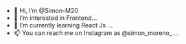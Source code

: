- 👋 Hi, I’m @Simon-M20
- 👀 I’m interested in Frontend...
- 🌱 I’m currently learning React Js ...
- 📫 You can reach me on Instagram as @simon_moreno_ ...

<!---
Simon-M20/Simon-M20 is a ✨ special ✨ repository because its `README.md` (this file) appears on your GitHub profile.
You can click the Preview link to take a look at your changes.
--->
